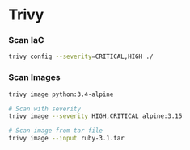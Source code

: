 # Trivy

### Scan IaC

```bash {"id":"01HZE7CWD507G7WRYG0PEJPSY9"}
trivy config --severity=CRITICAL,HIGH ./
```

### Scan Images

```bash
trivy image python:3.4-alpine

# Scan with severity
trivy image --severity HIGH,CRITICAL alpine:3.15

# Scan image from tar file
trivy image --input ruby-3.1.tar
```